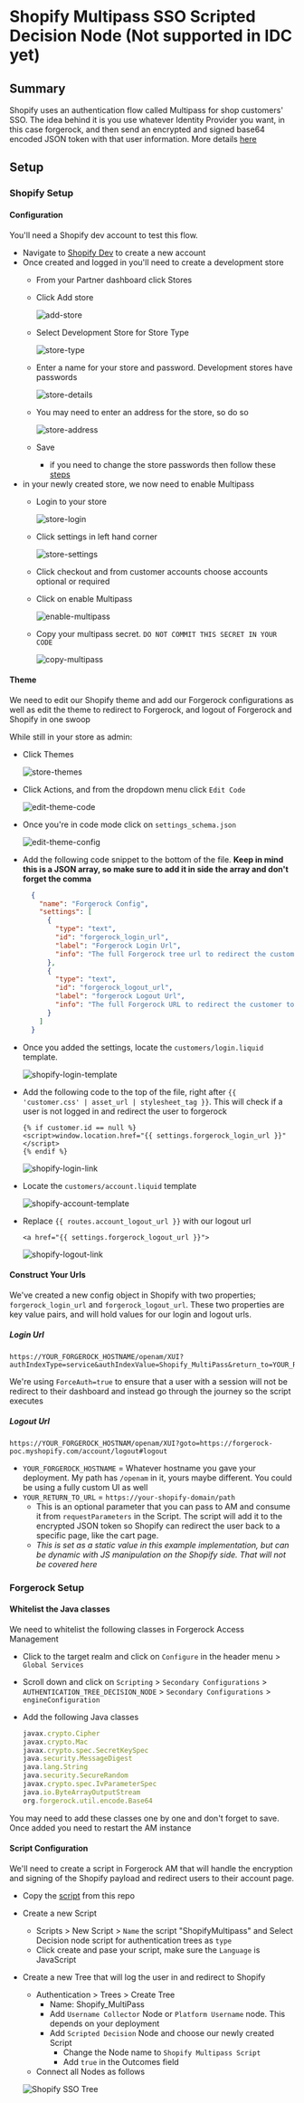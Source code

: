 # Shopify Multipass SSO Scripted Decision Node (Not supported in IDC yet)

## Summary

Shopify uses an authentication flow called Multipass for shop customers' SSO. The idea behind it is you use whatever Identity Provider you want, in this case forgerock, and then send an encrypted and signed base64 encoded JSON token with that user information. More details [here](https://shopify.dev/api/multipass)

## Setup

### Shopify Setup

#### Configuration

You'll need a Shopify dev account to test this flow.

- Navigate to [Shopify Dev](https://partners.shopify.com/signup/developer) to create a new account
- Once created and logged in you'll need to create a development store
  - From your Partner dashboard click Stores
  - Click Add store

    ![add-store](/JourneyScripts/Shopify/imgs/add-store.png)
  - Select Development Store for Store Type

    ![store-type](/JourneyScripts/Shopify/imgs/store-type.png)
  - Enter a name for your store and password. Development stores have passwords

    ![store-details](/JourneyScripts/Shopify/imgs/store-details.png)
  - You may need to enter an address for the store, so do so

    ![store-address](/JourneyScripts/Shopify/imgs/store-address.png)
  - Save
    - if you need to change the store passwords then follow these [steps](https://help.shopify.com/en/partners/dashboard/managing-stores/development-stores#viewing-or-setting-the-password)
- in your newly created store, we now need to enable Multipass
  - Login to your store

    ![store-login](/JourneyScripts/Shopify/imgs/store-login.png)
  - Click settings in left hand corner

    ![store-settings](/JourneyScripts/Shopify/imgs/store-settings.png)
  - Click checkout and from customer accounts choose accounts optional or required
  - Click on enable Multipass

    ![enable-multipass](/JourneyScripts/Shopify/imgs/store-enable-multipass.png)
  - Copy your multipass secret. `DO NOT COMMIT THIS SECRET IN YOUR CODE`

    ![copy-multipass](/JourneyScripts/Shopify/imgs/store-multipass.png)

#### Theme

We need to edit our Shopify theme and add our Forgerock configurations as well as edit the theme to redirect to Forgerock, and logout of Forgerock and Shopify in one swoop

While still in your store as admin:

- Click Themes

  ![store-themes](/JourneyScripts/Shopify/imgs/store-themes.png)
- Click Actions, and from the dropdown menu click `Edit Code`

  ![edit-theme-code](/JourneyScripts/Shopify/imgs/store-theme-code.png)
- Once you're in code mode click on `settings_schema.json`

  ![edit-theme-config](/JourneyScripts/Shopify/imgs/store-theme-config.png)
- Add the following code snippet to the bottom of the file. **Keep in mind this is a JSON array, so make sure to add it in side the array and don't forget the comma**

  ```json
    {
      "name": "Forgerock Config",
      "settings": [
        {
          "type": "text",
          "id": "forgerock_login_url",
          "label": "Forgerock Login Url",
          "info": "The full Forgerock tree url to redirect the customer to login."
        },
        {
          "type": "text",
          "id": "forgerock_logout_url",
          "label": "forgerock Logout Url",
          "info": "The full Forgerock URL to redirect the customer to for logout."
        }
      ]
    }
  ```

- Once you added the settings, locate the `customers/login.liquid` template.

  ![shopify-login-template](/JourneyScripts/Shopify/imgs/store-login-template.png)
- Add the following code to the top of the file, right after `{{ 'customer.css' | asset_url | stylesheet_tag }}`. This will check if a user is not logged in and redirect the user to forgerock

  ```liquid
  {% if customer.id == null %}
  <script>window.location.href="{{ settings.forgerock_login_url }}"</script>
  {% endif %}
  ```
  
  ![shopify-login-link](/JourneyScripts/Shopify/imgs/store-login-link.png)

- Locate the `customers/account.liquid` template

  ![shopify-account-template](/JourneyScripts/Shopify/imgs/store-account-template.png)
- Replace `{{ routes.account_logout_url }}` with our logout url

  ```liquid
  <a href="{{ settings.forgerock_logout_url }}">
  ```

  ![shopify-logout-link](/JourneyScripts/Shopify/imgs/store-logout-link.png)

#### Construct Your Urls

We've created a new config object in Shopify with two properties; `forgerock_login_url` and `forgerock_logout_url`. These two properties are key value pairs, and will hold values for our login and logout urls.

##### Login Url

  ```consol
  https://YOUR_FORGEROCK_HOSTNAME/openam/XUI?authIndexType=service&authIndexValue=Shopify_MultiPass&return_to=YOUR_RETURN_TO_URL&ForceAuth=true#login
  ```

We're using `ForceAuth=true` to ensure that a user with a session will not be redirect to their dashboard and instead go through the journey so the script executes

##### Logout Url

```console
https://YOUR_FORGEROCK_HOSTNAM/openam/XUI?goto=https://forgerock-poc.myshopify.com/account/logout#logout
```

- `YOUR_FORGEROCK_HOSTNAME` = Whatever hostname you gave your deployment. My path has `/openam` in it, yours maybe different. You could be using a fully custom UI as well
- `YOUR_RETURN_TO_URL` = `https://your-shopify-domain/path`
  - This is an optional parameter that you can pass to AM and consume it from `requestParameters` in the Script. The script will add it to the encrypted JSON token so Shopify can redirect the user back to a specific page, like the cart page.
  - *This is set as a static value in this example implementation, but can be dynamic with JS manipulation on the Shopify side. That will not be covered here*

### Forgerock Setup

#### Whitelist the Java classes

We need to whitelist the following classes in Forgerock Access Management

- Click to the target realm and click on `Configure` in the header menu > `Global Services`
- Scroll down and click on `Scripting` > `Secondary Configurations` > `AUTHENTICATION_TREE_DECISION_NODE` > `Secondary Configurations` > `engineConfiguration`
- Add the following Java classes

  ```js
  javax.crypto.Cipher
  javax.crypto.Mac
  javax.crypto.spec.SecretKeySpec
  java.security.MessageDigest
  java.lang.String
  java.security.SecureRandom
  javax.crypto.spec.IvParameterSpec
  java.io.ByteArrayOutputStream
  org.forgerock.util.encode.Base64
  ```

You may need to add these classes one by one and don't forget to save. Once added you need to restart the AM instance

#### Script Configuration

We'll need to create a script in Forgerock AM that will handle the encryption and signing of the Shopify payload and redirect users to their account page.

- Copy the [script](/JourneyScripts/Shopify/FR-ShopifyMultipass.js) from this repo
- Create a new Script
  - Scripts > New Script > `Name` the script "ShopifyMultipass" and Select Decision node script for authentication trees as `type`
  - Click create and pase your script, make sure the `Language` is JavaScript
- Create a new Tree that will log the user in and redirect to Shopify
  - Authentication > Trees > Create Tree
    - Name: Shopify_MultiPass
    - Add `Username Collector` Node or `Platform Username` node. This depends on your deployment
    - Add `Scripted Decision` Node and choose our newly created Script
      - Change the Node name to `Shopify Multipass Script`
      - Add `true` in the Outcomes field
  - Connect all Nodes as follows
  
  ![Shopify SSO Tree](/JourneyScripts/Shopify/imgs/journey-view.png)
